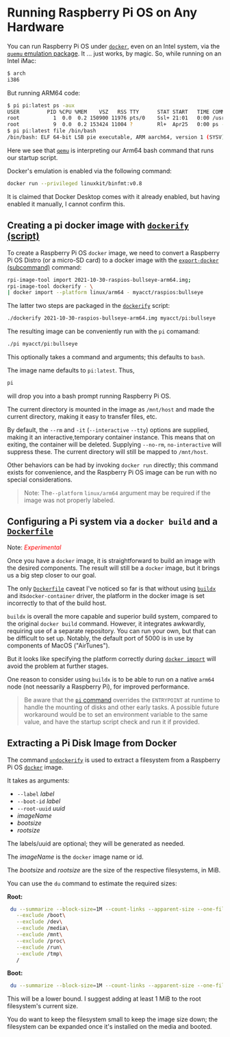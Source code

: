 # Running Raspberry Pi OS on Any Hardware

You can run Raspberry Pi OS under [`docker`](https://docs.docker.com/reference/), even on an Intel system,
via the [`quemu` emulation package](https://www.qemu.org/). It ... just works, by magic. So, while running
on an Intel iMac:

```bash
$ arch
i386
```

But running ARM64 code:

```bash
$ pi pi:latest ps -aux
USER         PID %CPU %MEM    VSZ   RSS TTY      STAT START   TIME COMMAND
root           1  0.0  0.2 150900 11976 pts/0    Ssl+ 21:01   0:00 /usr/bin/qemu-aarch64 /bin/bash /bin/bash /sbin/startup-script ps -aux
root           9  0.0  0.2 153424 11004 ?        Rl+  Apr25   0:00 ps -aux
$ pi pi:latest file /bin/bash
/bin/bash: ELF 64-bit LSB pie executable, ARM aarch64, version 1 (SYSV), dynamically linked, interpreter /lib/ld-linux-aarch64.so.1, BuildID[sha1]=641209ff5307ca8eb85bd6368cb5f7f2e694897e, for GNU/Linux 3.7.0, stripped
```

Here we see that [`qemu`](https://www.qemu.org/) is interpreting our Arm64 bash command that runs our
startup script.

Docker's emulation is enabled via the following command:

```bash
docker run --privileged linuxkit/binfmt:v0.8
```

It is claimed that Docker Desktop comes with it already enabled, but having enabled it manually, I cannot
confirm this.
## Creating a pi docker image with [`dockerify` (script)](bin/dockerify.md)

To create a Raspberry Pi OS `docker` image, we need to convert a Raspberry Pi OS Distro
(or a micro-SD card) to a docker image with the
[`export-docker` (subcommand)](cmds/export-docker.md) command:

```bash
rpi-image-tool import 2021-10-30-raspios-bullseye-arm64.img;
rpi-image-tool dockerify - \
| docker import --platform linux/arm64 - myacct/raspios:bullseye
```

The latter two steps are packaged in the [`dockerify`](bin/dockerify) script:

```bash
./dockerify 2021-10-30-raspios-bullseye-arm64.img myacct/pi:bullseye
```

The resulting image can be conveniently run with the `pi` comamand:

```bash
./pi myacct/pi:bullseye
```

This optionally takes a command and arguments; this defaults to `bash`.

The image name defaults to `pi:latest`. Thus,

```bash
pi
```

will drop you into a bash prompt running Raspberry Pi OS.

The current directory is mounted in the image as `/mnt/host` and made the current
directory, making it easy to transfer files, etc.

By default, the `--rm` and `-it` (`--interactive` `--tty`) options are supplied, making it
an interactive,temporary container instance. This means that on exiting, the container
will be deleted. Supplying `--no-rm`, `no-interactive`  will suppress these. The current
directory will still be mapped to `/mnt/host`.

Other behaviors can be had by invoking `docker run` directly; this command exists for
convenience, and the Raspberry Pi OS image can be run with no special considerations.

> Note: The`--platform` `linux/arm64` argument may be required if the image was not properly
  labeled.

## Configuring a Pi system via a `docker build` and a [`Dockerfile`](https://docs.docker.com/engine/reference/builder/)

Note: <span style='color:red;'>*Experimental*</span>

Once you have a `docker` image, it is straightforward to build an image with the desired components.
The result will still be a `docker` image, but it brings us a big step closer to our goal.

The only [`Dockerfile`](https://docs.docker.com/engine/reference/builder/) caveat I've
noticed so far is that without using
[`buildx`](https://docs.docker.com/engine/reference/commandline/buildx/) and
its`docker-container` driver, the platform in the docker image is set incorrectly
to that of the build host.

`buildx` is overall the more capable and superior build system, compared to the original
`docker build` command. However, it integrates awkwardly, requiring use of a separate
repository. You can run your own, but that can be difficult to set up. Notably, the default
port of 5000 is in use by components of MacOS ("AirTunes").

But it looks like specifying the platform correctly during
[`docker import`](https://docs.docker.com/engine/reference/commandline/import/) will avoid the
problem at further stages.

One reason to consider using `buildx` is to be able to run on a native `arm64` node (not neessarily a Raspberry Pi), for improved performance.

> Be aware that the [`pi` command](bin/pi.md) overrides the `ENTRYPOINT` at runtime
to handle the mounting of disks and other early tasks. A possible future workaround
would be to set an environment variable to the same value, and have the startup script
check and run it if provided.

## Extracting a Pi Disk Image from Docker

The command [`undockerify`](bin/undockerify.md) is used to extract a filesystem from a
Raspberry Pi OS [`docker`](https://docs.docker.com/reference/) image.

It takes as arguments:

* `--label` *label*
* `--boot-id` *label*
* `--root-uuid` *uuid*
* *imageName*
* *bootsize*
* *rootsize*

The labels/uuid are optional; they will be generated as needed.

The *imageName* is the `docker` image name or id.

The *bootsize* and *rootsize* are the size of the respective filesystems, in MiB.

You can use the `du` command to estimate the required sizes:

**Root:**

```bash
 du --summarize --block-size=1M --count-links --apparent-size --one-file-system\
   --exclude /boot\
   --exclude /dev\
   --exclude /media\
   --exclude /mnt\
   --exclude /proc\
   --exclude /run\
   --exclude /tmp\
   /
```

**Boot:**

```bash
 du --summarize --block-size=1M --count-links --apparent-size --one-file-system /boot
```

This will be a lower bound. I suggest adding at least 1 MiB to the root filesystem's current size.

You do want to keep the filesystem small to keep the image size down; the filesystem
can be expanded once it's installed on the media and booted.
